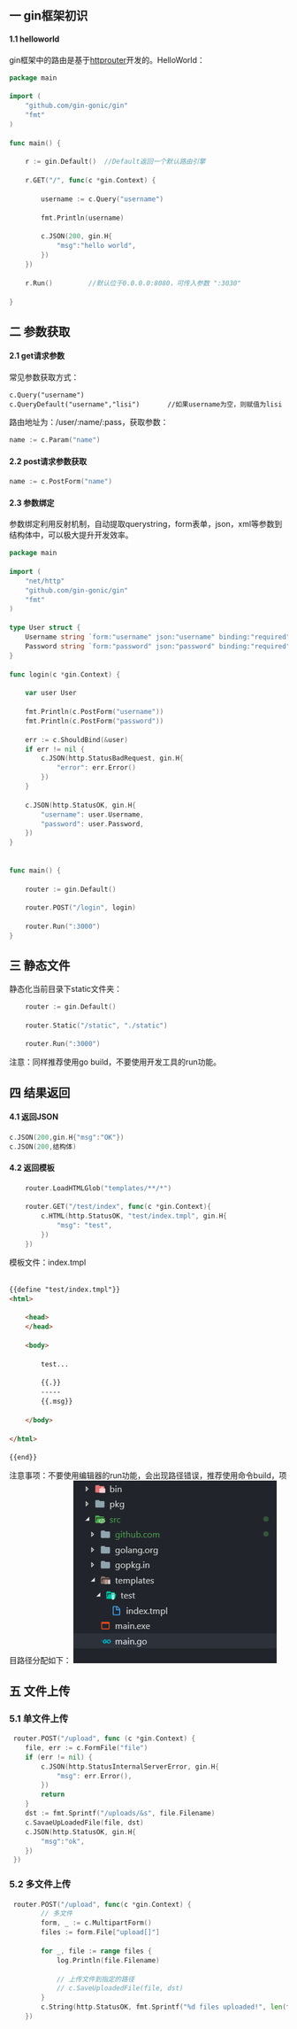 ## 一 gin框架初识

#### 1.1 helloworld

gin框架中的路由是基于[httprouter](https://github.com/julienschmidt/httprouter)开发的。HelloWorld：
```go
package main

import (
	"github.com/gin-gonic/gin"
	"fmt"
)

func main() {

	r := gin.Default()	//Default返回一个默认路由引擎

	r.GET("/", func(c *gin.Context) {

		username := c.Query("username")

		fmt.Println(username)

		c.JSON(200, gin.H{
			"msg":"hello world",
		})
	})

	r.Run()			//默认位于0.0.0.0:8080，可传入参数 ":3030"

}
```

## 二 参数获取

#### 2.1 get请求参数

常见参数获取方式：
```
c.Query("username")
c.QueryDefault("username","lisi")       //如果username为空，则赋值为lisi
```

路由地址为：/user/:name/:pass，获取参数：
```go
name := c.Param("name")
```

#### 2.2 post请求参数获取

```go
name := c.PostForm("name")
```

#### 2.3 参数绑定

参数绑定利用反射机制，自动提取querystring，form表单，json，xml等参数到结构体中，可以极大提升开发效率。  

```go
package main

import (
	"net/http"
	"github.com/gin-gonic/gin"
	"fmt"
)

type User struct {
	Username string `form:"username" json:"username" binding:"required"`
	Password string `form:"password" json:"password" binding:"required"`
}

func login(c *gin.Context) {

	var user User

	fmt.Println(c.PostForm("username"))
	fmt.Println(c.PostForm("password"))

	err := c.ShouldBind(&user)
	if err != nil {
		c.JSON(http.StatusBadRequest, gin.H{
			"error": err.Error()
		})
	}

	c.JSON(http.StatusOK, gin.H{
		"username": user.Username,
		"password": user.Password,
	})
}


func main() {

	router := gin.Default()

	router.POST("/login", login)

	router.Run(":3000")
}
```

## 三 静态文件

静态化当前目录下static文件夹：
```go
	router := gin.Default()

	router.Static("/static", "./static")

	router.Run(":3000")
```
注意：同样推荐使用go build，不要使用开发工具的run功能。

## 四 结果返回

#### 4.1 返回JSON

```go
c.JSON(200,gin.H{"msg":"OK"})
c.JSON(200,结构体)
```

#### 4.2 返回模板

```go
	router.LoadHTMLGlob("templates/**/*")

	router.GET("/test/index", func(c *gin.Context){
		c.HTML(http.StatusOK, "test/index.tmpl", gin.H{
			"msg": "test",
		})
	})
```

模板文件：index.tmpl
```html

{{define "test/index.tmpl"}}
<html>

	<head>
	</head>

	<body>

		test...

		{{.}}
		-----
		{{.msg}}

	</body>

</html>

{{end}}
```

注意事项：不要使用编辑器的run功能，会出现路径错误，推荐使用命令build，项目路径分配如下：
![](../images/go/gin-01.png)

## 五 文件上传

### 5.1 单文件上传

```go
 router.POST("/upload", func (c *gin.Context) {
	file, err := c.FormFile("file")
	if (err != nil) {
		c.JSON(http.StatusInternalServerError, gin.H{
			"msg": err.Error(),
		})
		return
	}
	dst := fmt.Sprintf("/uploads/&s", file.Filename)
	c.SavaeUpLoadedFile(file, dst)
	c.JSON(http.StatusOK, gin.H{
		"msg":"ok",
	})
 })
```

### 5.2 多文件上传

```go
 router.POST("/upload", func(c *gin.Context) {
        // 多文件
        form, _ := c.MultipartForm()
        files := form.File["upload[]"]

        for _, file := range files {
            log.Println(file.Filename)

            // 上传文件到指定的路径
            // c.SaveUploadedFile(file, dst)
        }
        c.String(http.StatusOK, fmt.Sprintf("%d files uploaded!", len(files)))
    })
```